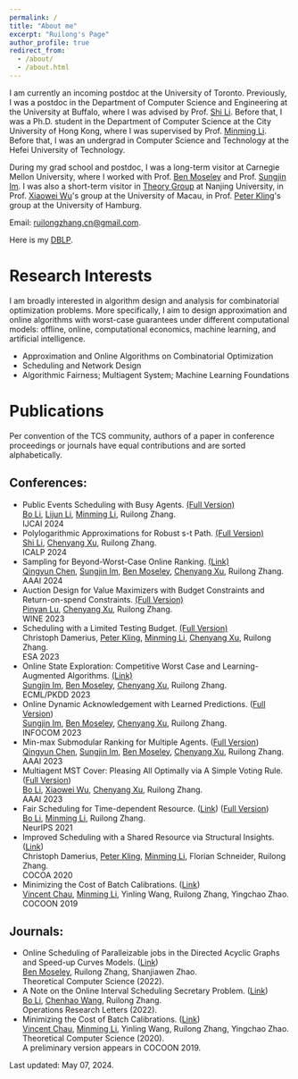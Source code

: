 ```yaml
---
permalink: /
title: "About me"
excerpt: "Ruilong's Page"
author_profile: true
redirect_from: 
  - /about/
  - /about.html
---
```


[Shi Li]: https://tcs.nju.edu.cn/shili/
[Minming Li]: https://www.cs.cityu.edu.hk/~minmli/
[Xiaowei Wu]: https://sites.google.com/site/wxw0711/
[Ben Moseley]: https://www.andrew.cmu.edu/user/moseleyb/
[Sungjin Im]: https://faculty.ucmerced.edu/sim3/
[Peter Kling]: https://academic.pkling.de/
[Pinyan Lu]: http://pinyanlu.com/

[Chenyang Xu]: https://chenyang-1995.github.io/
[Bo Li]: https://www4.comp.polyu.edu.hk/~bo2li/
[Qingyun Chen]: https://qychen44.github.io/
[Chenhao Wang]: https://chenhwang4.github.io/homepage/
[Vincent Chau]: https://cse.seu.edu.cn/2021/0318/c23024a364637/pagem.htm
[Lijun Li]: https://lijunli1211.github.io/

I am currently an incoming postdoc at the University of Toronto. Previously, I was a postdoc in the Department of Computer Science and Engineering at the University at Buffalo, where I was advised by Prof. [Shi Li]. Before that, I was a Ph.D. student in the Department of Computer Science at the City University of Hong Kong, where I was supervised by Prof. [Minming Li]. Before that, I was an undergrad in Computer Science and Technology at the Hefei University of Technology.

During my grad school and postdoc, I was a long-term visitor at Carnegie Mellon University, where I worked with Prof. [Ben Moseley] and Prof. [Sungjin Im]. I was also a short-term visitor in [Theory Group](https://tcs.nju.edu.cn/) at Nanjing University, in Prof. [Xiaowei Wu]'s group at the University of Macau, in Prof. [Peter Kling]'s group at the University of Hamburg.

<!--- More information can be found in my [CV](/files/CV.pdf) (Last updated: Dec 03, 2022).--> 

Email: ruilongzhang.cn@gmail.com.

Here is my [DBLP](https://dblp.org/pid/233/6329.html).


Research Interests
======
I am broadly interested in algorithm design and analysis for combinatorial optimization problems. More specifically, I aim to design approximation and online algorithms with worst-case guarantees under different computational models: offline, online, computational economics, machine learning, and artificial intelligence.
* Approximation and Online Algorithms on Combinatorial Optimization <br />
* Scheduling and Network Design <br />
* Algorithmic Fairness; Multiagent System; Machine Learning Foundations <br />


Publications
======
Per convention of the TCS community, authors of a paper in conference proceedings or journals have equal contributions and are sorted alphabetically.
    
Conferences:
------
* Public Events Scheduling with Busy Agents. [(Full Version)](https://arxiv.org/abs/2404.11879) <br />
  [Bo Li], [Lijun Li], [Minming Li], Ruilong Zhang. <br />
  IJCAI 2024
* Polylogarithmic Approximations for Robust s-t Path. [(Full Version)](https://arxiv.org/abs/2305.16439) <br />
  [Shi Li], [Chenyang Xu], Ruilong Zhang. <br />
  ICALP 2024
* Sampling for Beyond-Worst-Case Online Ranking. [(Link)](https://ojs.aaai.org/index.php/AAAI/article/view/30051) <br />
  [Qingyun Chen], [Sungjin Im], [Ben Moseley], [Chenyang Xu], Ruilong Zhang. <br />
  AAAI 2024
* Auction Design for Value Maximizers with Budget Constraints and Return-on-spend Constraints. [(Full Version)](https://arxiv.org/abs/2307.04302) <br/>
  [Pinyan Lu], [Chenyang Xu], Ruilong Zhang. <br />
  WINE 2023
* Scheduling with a Limited Testing Budget. [(Full Version)](https://arxiv.org/abs/2306.15597) <br />
  Christoph Damerius, [Peter Kling], [Minming Li], [Chenyang Xu], Ruilong Zhang. <br />
  ESA 2023
* Online State Exploration: Competitive Worst Case and Learning-Augmented Algorithms. [(Link)](https://link.springer.com/chapter/10.1007/978-3-031-43421-1_20) <br />
  [Sungjin Im], [Ben Moseley], [Chenyang Xu], Ruilong Zhang. <br />
  ECML/PKDD 2023
* Online Dynamic Acknowledgement with Learned Predictions. ([Full Version](https://arxiv.org/abs/2305.18227)) <br />
  [Sungjin Im], [Ben Moseley], [Chenyang Xu], Ruilong Zhang. <br />
  INFOCOM 2023
* Min-max Submodular Ranking for Multiple Agents. ([Full Version](http://arxiv.org/abs/2212.07682)) <br />
  [Qingyun Chen], [Sungjin Im], [Ben Moseley], [Chenyang Xu], Ruilong Zhang. <br />
  AAAI 2023
* Multiagent MST Cover: Pleasing All Optimally via A Simple Voting Rule. ([Full Version](https://arxiv.org/abs/2211.13578)) <br />
  [Bo Li], [Xiaowei Wu], [Chenyang Xu], Ruilong Zhang. <br />
  AAAI 2023
* Fair Scheduling for Time-dependent Resource. ([Link](https://proceedings.neurips.cc/paper/2021/file/b5b1d9ada94bb80609d21eecf7a2ce7a-Paper.pdf)) ([Full Version](https://arxiv.org/abs/2107.11648)) <br />
  [Bo Li], [Minming Li], Ruilong Zhang. <br />
  NeurIPS 2021
* Improved Scheduling with a Shared Resource via Structural Insights. ([Link](https://link.springer.com/content/pdf/10.1007/978-3-030-64843-5_12.pdf?pdf=inline%20link)) <br />
  Christoph Damerius, [Peter Kling], [Minming Li], Florian Schneider, Ruilong Zhang. <br />
  COCOA 2020
* Minimizing the Cost of Batch Calibrations. ([Link](https://link.springer.com/content/pdf/10.1007/978-3-030-26176-4_7.pdf)) <br />
  [Vincent Chau], [Minming Li], Yinling Wang, Ruilong Zhang, Yingchao Zhao. <br />
  COCOON 2019


Journals:
------
* Online Scheduling of Paralleizable jobs in the Directed Acyclic Graphs and Speed-up Curves Models. ([Link](https://www.sciencedirect.com/science/article/pii/S0304397522005898)) <br />
  [Ben Moseley], Ruilong Zhang, Shanjiawen Zhao. <br />
  Theoretical Computer Science (2022).
* A Note on the Online Interval Scheduling Secretary Problem. ([Link](https://www.sciencedirect.com/science/article/pii/S0167637721001772)) <br />
  [Bo Li], [Chenhao Wang], Ruilong Zhang. <br />
  Operations Research Letters (2022).
* Minimizing the Cost of Batch Calibrations. ([Link](https://www.sciencedirect.com/science/article/pii/S0304397520302309)) <br />
  [Vincent Chau], [Minming Li], Yinling Wang, Ruilong Zhang, Yingchao Zhao. <br />
  Theoretical Computer Science (2020). <br />
  A preliminary version appears in COCOON 2019.
  
<!--  
<a href='https://clustrmaps.com/site/1brpd'  title='Visit tracker'><img src='//clustrmaps.com/map_v2.png?cl=ffffff&w=400&t=n&d=2rhhoH7WBkKYgl0_ZfYoJYNvtdugB1TAWbKt6TOSJqM'/></a> 
-->

 
Last updated: May 07, 2024.
